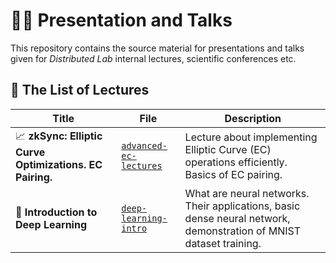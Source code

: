 # :teacher: Presentation and Talks

This repository contains the source material for presentations and talks given for _Distributed Lab_ internal lectures, scientific conferences etc.

## 📰 The List of Lectures

| Title | File | Description |
| --- | ---- | ----------- |
| :chart_with_upwards_trend: **zkSync: Elliptic Curve Optimizations. EC Pairing.** | [`advanced-ec-lectures`](advanced-ec-lectures) | Lecture about implementing Elliptic Curve (EC) operations efficiently. Basics of EC pairing. |
| :brain: **Introduction to Deep Learning** | [`deep-learning-intro`](deep-learning-intro) | What are neural networks. Their applications, basic dense neural network, demonstration of MNIST dataset training. |
